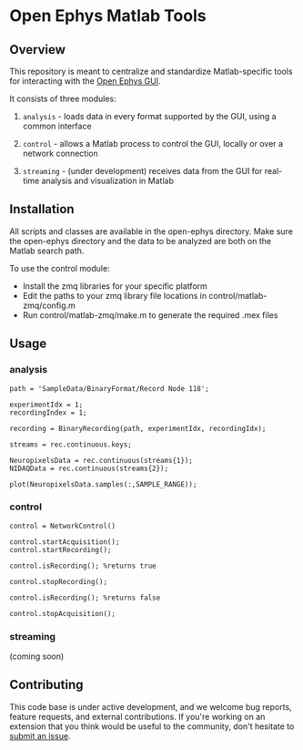# Open Ephys Matlab Tools

## Overview

This repository is meant to centralize and standardize Matlab-specific tools for interacting with the [Open Ephys GUI](https://github.com/open-ephys/plugin-GUI).

It consists of three modules:

1. `analysis` - loads data in every format supported by the GUI, using a common interface

2. `control` - allows a Matlab process to control the GUI, locally or over a network connection

3. `streaming` - (under development) receives data from the GUI for real-time analysis and visualization in Matlab

## Installation

All scripts and classes are available in the open-ephys directory. Make sure the open-ephys directory and the data to be analyzed are both on the Matlab search path.

To use the control module:
- Install the zmq libraries for your specific platform
- Edit the paths to your zmq library file locations in control/matlab-zmq/config.m
- Run control/matlab-zmq/make.m to generate the required .mex files

## Usage

### analysis

```
path = 'SampleData/BinaryFormat/Record Node 118';

experimentIdx = 1;
recordingIndex = 1;

recording = BinaryRecording(path, experimentIdx, recordingIdx);

streams = rec.continuous.keys;

NeuropixelsData = rec.continuous(streams{1});
NIDAQData = rec.continuous(streams{2});

plot(NeuropixelsData.samples(:,SAMPLE_RANGE)); 
```

### control

```
control = NetworkControl()

control.startAcquisition();
control.startRecording();

control.isRecording(); %returns true

control.stopRecording();

control.isRecording(); %returns false

control.stopAcquisition();
```

### streaming

(coming soon)

## Contributing

This code base is under active development, and we welcome bug reports, feature requests, and external contributions. If you're working on an extension that you think would be useful to the community, don't hesitate to [submit an issue](https://github.com/open-ephys/open-ephys-python-tools/issues).